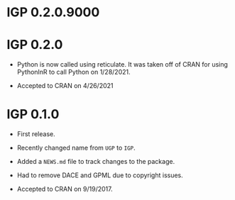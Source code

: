 # IGP 0.2.0.9000

# IGP 0.2.0

* Python is now called using reticulate. It was taken off of CRAN for using
PythonInR to call Python on 1/28/2021.

* Accepted to CRAN on 4/26/2021

# IGP 0.1.0

* First release.

* Recently changed name from `UGP` to `IGP`.

* Added a `NEWS.md` file to track changes to the package.

* Had to remove DACE and GPML due to copyright issues.

* Accepted to CRAN on 9/19/2017.
